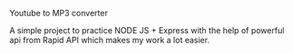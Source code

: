 Youtube to MP3 converter

A simple project to practice NODE JS + Express with the help of powerful api from Rapid API which makes my work a lot easier.
